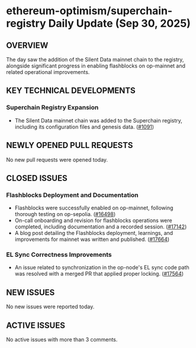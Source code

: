 # ethereum-optimism/superchain-registry Daily Update (Sep 30, 2025)
## OVERVIEW 
The day saw the addition of the Silent Data mainnet chain to the registry, alongside significant progress in enabling flashblocks on op-mainnet and related operational improvements.

## KEY TECHNICAL DEVELOPMENTS

### Superchain Registry Expansion
*   The Silent Data mainnet chain was added to the Superchain registry, including its configuration files and genesis data. ([#1091](https://github.com/ethereum-optimism/superchain-registry/pull/1091))

## NEWLY OPENED PULL REQUESTS
No new pull requests were opened today.

## CLOSED ISSUES

### Flashblocks Deployment and Documentation
*   Flashblocks were successfully enabled on op-mainnet, following thorough testing on op-sepolia. ([#16498](https://github.com/ethereum-optimism/superchain-registry/issues/16498))
*   On-call onboarding and revision for flashblocks operations were completed, including documentation and a recorded session. ([#17142](https://github.com/ethereum-optimism/superchain-registry/issues/17142))
*   A blog post detailing the Flashblocks deployment, learnings, and improvements for mainnet was written and published. ([#17664](https://github.com/ethereum-optimism/superchain-registry/issues/17664))

### EL Sync Correctness Improvements
*   An issue related to synchronization in the op-node's EL sync code path was resolved with a merged PR that applied proper locking. ([#17564](https://github.com/ethereum-optimism/superchain-registry/issues/17564))

## NEW ISSUES
No new issues were reported today.

## ACTIVE ISSUES
No active issues with more than 3 comments.